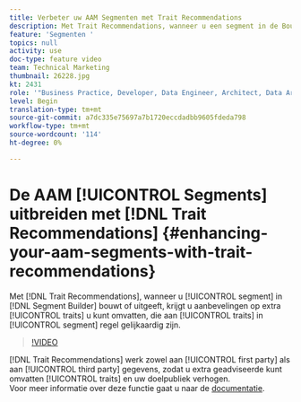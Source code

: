 ```yaml
---
title: Verbeter uw AAM Segmenten met Trait Recommendations
description: Met Trait Recommendations, wanneer u een segment in de Bouwer van het Segment bouwt of uitgeeft, krijgt u aanbevelingen op extra eigenschappen u kunt omvatten, die aan de eigenschappen in de segmentregel gelijkaardig zijn.
feature: 'Segmenten '
topics: null
activity: use
doc-type: feature video
team: Technical Marketing
thumbnail: 26228.jpg
kt: 2431
role: '"Business Practice, Developer, Data Engineer, Architect, Data Architect, Administrator, Leader"'
level: Begin
translation-type: tm+mt
source-git-commit: a7dc335e75697a7b1720eccdadbb9605fdeda798
workflow-type: tm+mt
source-wordcount: '114'
ht-degree: 0%

---
```



# De AAM [!UICONTROL Segments] uitbreiden met [!DNL Trait Recommendations] {#enhancing-your-aam-segments-with-trait-recommendations}

Met [!DNL Trait Recommendations], wanneer u [!UICONTROL segment] in [!DNL Segment Builder] bouwt of uitgeeft, krijgt u aanbevelingen op extra [!UICONTROL traits] u kunt omvatten, die aan [!UICONTROL traits] in [!UICONTROL segment] regel gelijkaardig zijn.

>[!VIDEO](https://video.tv.adobe.com/v/26228/?quality=12)

[!DNL Trait Recommendations] werk zowel aan  [!UICONTROL first party] als aan  [!UICONTROL third party] gegevens, zodat u extra geadviseerde kunt omvatten  [!UICONTROL traits] en uw doelpubliek verhogen.\
Voor meer informatie over deze functie gaat u naar de [documentatie](https://experiencecloud.adobe.com/resources/help/en_US/aam/trait-recommendations.html).